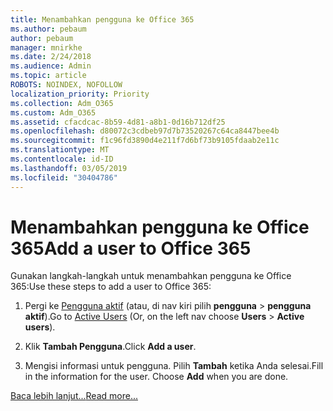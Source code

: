 ```yaml
---
title: Menambahkan pengguna ke Office 365
ms.author: pebaum
author: pebaum
manager: mnirkhe
ms.date: 2/24/2018
ms.audience: Admin
ms.topic: article
ROBOTS: NOINDEX, NOFOLLOW
localization_priority: Priority
ms.collection: Adm_O365
ms.custom: Adm_O365
ms.assetid: cfacdcac-8b59-4d81-a8b1-0d16b712df25
ms.openlocfilehash: d80072c3cdbeb97d7b73520267c64ca8447bee4b
ms.sourcegitcommit: f1c96fd3890d4e211f7d6bf73b9105fdaab2e11c
ms.translationtype: MT
ms.contentlocale: id-ID
ms.lasthandoff: 03/05/2019
ms.locfileid: "30404786"
---
```

# <a name="add-a-user-to-office-365"></a><span data-ttu-id="ad9b7-102">Menambahkan pengguna ke Office 365</span><span class="sxs-lookup"><span data-stu-id="ad9b7-102">Add a user to Office 365</span></span>

<span data-ttu-id="ad9b7-103">Gunakan langkah-langkah untuk menambahkan pengguna ke Office 365:</span><span class="sxs-lookup"><span data-stu-id="ad9b7-103">Use these steps to add a user to Office 365:</span></span>
  
1. <span data-ttu-id="ad9b7-104">Pergi ke [Pengguna aktif](https://admin.microsoft.com/Adminportal/Home?source=applauncher#/users) (atau, di nav kiri pilih **pengguna** \> **pengguna aktif**).</span><span class="sxs-lookup"><span data-stu-id="ad9b7-104">Go to [Active Users](https://admin.microsoft.com/Adminportal/Home?source=applauncher#/users) (Or, on the left nav choose **Users** \> **Active users**).</span></span>
    
2. <span data-ttu-id="ad9b7-105">Klik **Tambah Pengguna**.</span><span class="sxs-lookup"><span data-stu-id="ad9b7-105">Click **Add a user**.</span></span>
    
3. <span data-ttu-id="ad9b7-p101">Mengisi informasi untuk pengguna. Pilih **Tambah** ketika Anda selesai.</span><span class="sxs-lookup"><span data-stu-id="ad9b7-p101">Fill in the information for the user. Choose **Add** when you are done.</span></span> 
    
[<span data-ttu-id="ad9b7-108">Baca lebih lanjut...</span><span class="sxs-lookup"><span data-stu-id="ad9b7-108">Read more...</span></span>](https://support.office.com/article/1970f7d6-03b5-442f-b385-5880b9c256ec)
  

